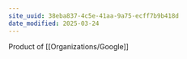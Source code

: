 ```yaml
---
site_uuid: 38eba837-4c5e-41aa-9a75-ecff7b9b418d
date_modified: 2025-03-24
---
```



Product of [[Organizations/Google]]
